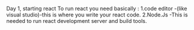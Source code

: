 Day 1, starting react
To run  react  you need basically : 
1.code editor -(like visual studio)-this is where  you write your react code.
2.Node.Js -This is needed to run react development server and build tools.